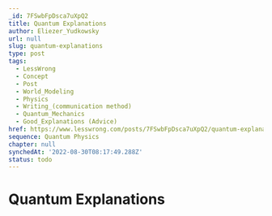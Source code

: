```yaml
---
_id: 7FSwbFpDsca7uXpQ2
title: Quantum Explanations
author: Eliezer_Yudkowsky
url: null
slug: quantum-explanations
type: post
tags:
  - LessWrong
  - Concept
  - Post
  - World_Modeling
  - Physics
  - Writing_(communication method)
  - Quantum_Mechanics
  - Good_Explanations (Advice)
href: https://www.lesswrong.com/posts/7FSwbFpDsca7uXpQ2/quantum-explanations
sequence: Quantum Physics
chapter: null
synchedAt: '2022-08-30T08:17:49.288Z'
status: todo
---
```


# Quantum Explanations
